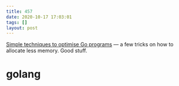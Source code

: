```yaml
---
title: 457
date: 2020-10-17 17:03:01
tags: []
layout: post
---
```


[Simple techniques to optimise Go programs](https://stephen.sh/posts/quick-go-performance-improvements) — a few tricks on how to allocate less memory. Good stuff.

# golang
